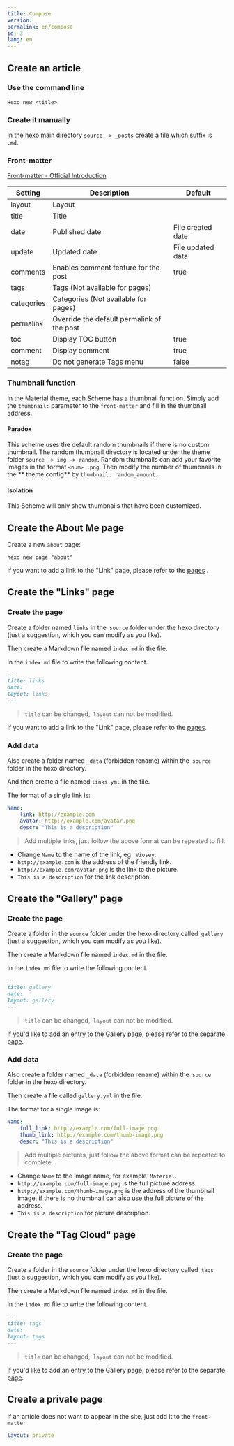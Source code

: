 ```yaml
---
title: Compose
version:
permalink: en/compose
id: 3
lang: en
---
```

## Create an article

### Use the command line

```shell
Hexo new <title>
```

### Create it manually

In the hexo main directory `source -> _posts` create a file which suffix is ` .md`.

### Front-matter

[Front-matter - Official Introduction](https://hexo.io/en/docs/front-matter.html)

| Setting    | Description                              | Default           |
| ---------- | ---------------------------------------- | ----------------- |
| layout     | Layout                                   |                   |
| title      | Title                                    |                   |
| date       | Published date                           | File created date |
| update     | Updated date                             | File updated data |
| comments   | Enables comment feature for the post     | true              |
| tags       | Tags (Not available for pages)           |                   |
| categories | Categories (Not available for pages)     |                   |
| permalink  | Override the default permalink of the post |                   |
| toc        | Display TOC button		                 | true   		     |
| comment    | Display comment	                         | true             |
| notag      | Do not generate Tags menu                | false             |



### Thumbnail function

In the Material theme, each Scheme has a thumbnail function.
Simply add the `thumbnail:` parameter to the `front-matter` and fill in the thumbnail address.

#### Paradox

This scheme uses the default random thumbnails if there is no custom thumbnail. The random thumbnail directory is located under the theme folder `source -> img -> random`.
Random thumbnails can add your favorite images in the format `<num> .png`. Then modify the number of thumbnails in the ** theme config** by `thumbnail: random_amount`.

#### Isolation

This Scheme will only show thumbnails that have been customized.

## Create the About Me page

Create a new `about` page:

```shell
hexo new page "about"
```

If you want to add a link to the "Link" page, please refer to the [pages](/en/intro/#pages) .

## Create the "Links" page

### Create the page

Create a folder named `links` in the` source` folder under the hexo directory (just a suggestion, which you can modify as you like).

Then create a Markdown file named `index.md` in the file.

In the `index.md` file to write the following content.

```markdown
---
title: links
date:
layout: links
---
```

> `title` can be changed,` layout` can not be modified.

If you want to add a link to the "Link" page, please refer to the [pages](/en/intro/#pages).

### Add data

Also create a folder named `_data` (forbidden rename) within the` source` folder in the hexo directory.

And then create a file named `links.yml` in the file.

The format of a single link is:

```yaml
Name:
    link: http://example.com
    avatar: http://example.com/avatar.png
    descr: "This is a description"
```

> Add multiple links, just follow the above format can be repeated to fill.

- Change `Name` to the name of the link, eg ` Viosey`.
- `http://example.com` is the address of the friendly link.
- `http://example.com/avatar.png` is the link to the picture.
- `This is a description` for the link description.

## Create the "Gallery" page

### Create the page

Create a folder in the `source` folder under the hexo directory called` gallery` (just a suggestion, which you can modify as you like).

Then create a Markdown file named `index.md` in the file.

In the `index.md` file to write the following content.

```markdown
---
title: gallery
date:
layout: gallery
---
```

> `title` can be changed,` layout` can not be modified.

If you'd like to add an entry to the Gallery page, please refer to the separate [page](/en/intro/#pages).

### Add data

Also create a folder named `_data` (forbidden rename) within the` source` folder in the hexo directory.

Then create a file called `gallery.yml` in the file.

The format for a single image is:

```yaml
Name:
	full_link: http://example.com/full-image.png
	thumb_link: http://example.com/thumb-image.png
	descr: "This is a description"
```

> Add multiple pictures, just follow the above format can be repeated to complete.

- Change `Name` to the image name, for example` Material`.
- `http://example.com/full-image.png` is the full picture address.
- `http://example.com/thumb-image.png` is the address of the thumbnail image, if there is no thumbnail can also use the full picture of the address.
- `This is a description` for picture description.


## Create the "Tag Cloud" page

### Create the page

Create a folder in the `source` folder under the hexo directory called` tags` (just a suggestion, which you can modify as you like).

Then create a Markdown file named `index.md` in the file.

In the `index.md` file to write the following content.

```markdown
---
title: tags
date:
layout: tags
---
```

> `title` can be changed,` layout` can not be modified.

If you'd like to add an entry to the Gallery page, please refer to the separate [page](/en/intro/#pages).


## Create a private page

If an article does not want to appear in the site, just add it to the `front-matter`

```yaml
layout: private
```
